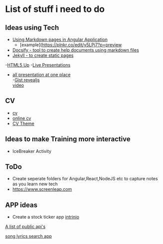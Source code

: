 # List of stuff i need to do

## Ideas using Tech
- [Using Markdown pages in Angular Application](https://jfcere.github.io/ngx-markdown/)
  - [example](https://plnkr.co/edit/y5LPj7?p=preview
- [Docsify - tool to create help documents using markdown files](https://docsify.js.org/#/)
- [Jekyll - to create static pages ](https://jekyllrb.com/docs/structure/)

-[HTML5 Up](https://html5up.net/)
-[Live Presentations](revealjs)
  - [all presentation at one place](https://webjeda.com/slides/)	
-[Gist revealjs](http://gist-reveal.it/#/kubernetes)  
[video](https://www.youtube.com/watch?v=6Spfq_fcTTE)
## CV

- [cv ](https://blackcurrant.jekyll-themes.com/)
- [online cv](https://github.com/Redgadget)
- [CV Theme](https://startbootstrap.com/themes/resume/)

## Ideas to make Training more interactive
- IceBreaker Activity


## ToDo
- Create seperate folders for Angular,React,NodeJS etc to capture notes as you learn new tech
- https://www.screenleap.com


## APP ideas
- Create a stock ticker app 
[intrinio](https://docs.intrinio.com/tutorial/web_api)


[A list of public api's](https://github.com/toddmotto/public-apis)

[song lyrics search app](https://lyricsovh.docs.apiary.io/#reference/0/lyrics-of-a-song/search?console=1)
